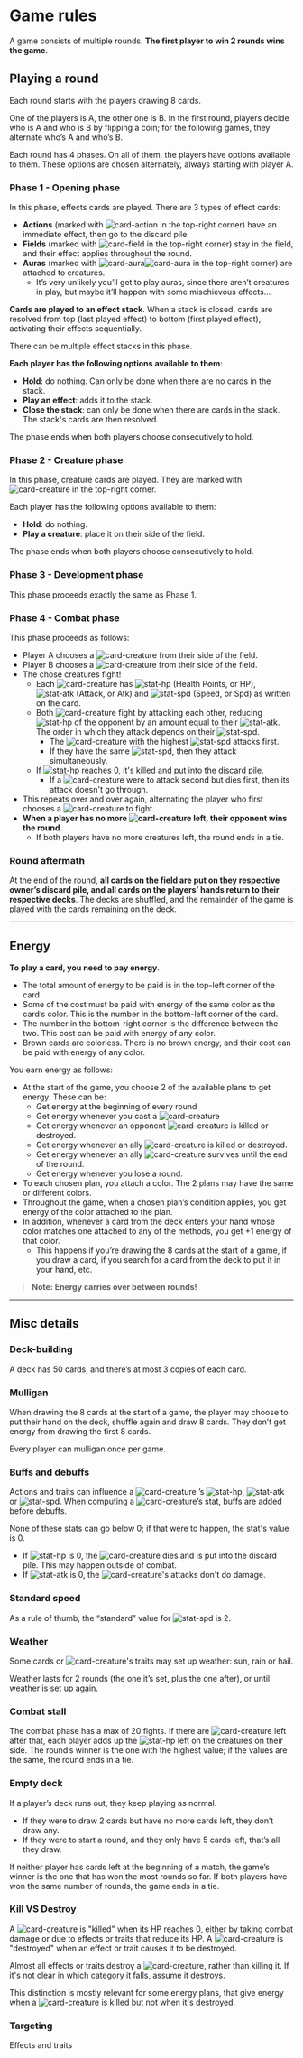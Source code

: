 # Game rules

A game consists of multiple rounds. **The first player to win 2 rounds wins the game**.

## Playing a round

Each round starts with the players drawing 8 cards.

One of the players is A, the other one is B. In the first round, players decide who is A and who is B by flipping a
coin; for the following games, they alternate who’s A and who’s B.

Each round has 4 phases. On all of them, the players have options available to them. These options are chosen
alternately, always starting with player
A.

### Phase 1 - Opening phase

In this phase, effects cards are played. There are 3 types of effect cards:

- **Actions** (marked with ![card-action](card-action.svg) in the top-right corner) have an immediate effect, then go
  to the
  discard pile.
- **Fields** (marked with ![card-field](card-field.svg) in the top-right corner) stay in the field, and their effect
  applies
  throughout the round.
- **Auras** (marked with ![card-aura](card-aura.svg)![card-aura](card-aura.svg) in the top-right corner) are attached
  to
  creatures.
    - It’s very unlikely you’ll get to play auras, since there aren’t creatures in play, but maybe it’ll happen with
      some mischievous effects…

**Cards are played to an effect stack**. When a stack is closed, cards are resolved from top (last played effect) to
bottom (first played effect), activating their effects sequentially.

There can be multiple effect stacks in this phase.

**Each player has the following options available to them**:

- **Hold**: do nothing. Can only be done when there are no cards in the stack.
- **Play an effect**: adds it to the stack.
- **Close the stack**: can only be done when there are cards in the stack. The stack's cards are then resolved.

The phase ends when both players choose consecutively to hold.

### Phase 2 - Creature phase

In this phase, creature cards are played. They are marked with ![card-creature](card-creature.svg) in the top-right
corner.

Each player has the following options available to them:

- **Hold**: do nothing.
- **Play a creature**: place it on their side of the field.

The phase ends when both players choose consecutively to hold.

### Phase 3 - Development phase

This phase proceeds exactly the same as Phase 1.

### Phase 4 - Combat phase

This phase proceeds as follows:

- Player A chooses a ![card-creature](card-creature.svg) from their side of the field.
- Player B chooses a ![card-creature](card-creature.svg) from their side of the field.
- The chose creatures fight!
    - Each ![card-creature](card-creature.svg) has ![stat-hp](stat-hp.svg) (Health Points, or
      HP), ![stat-atk](stat-atk.svg) (Attack, or Atk) and ![stat-spd](stat-spd.svg) (Speed, or Spd) as written on the
      card.
    - Both ![card-creature](card-creature.svg) fight by attacking each other, reducing  ![stat-hp](stat-hp.svg) of the
      opponent by an amount equal to their  ![stat-atk](stat-atk.svg). The order in which they attack depends on
      their ![stat-spd](stat-spd.svg).
        - The ![card-creature](card-creature.svg) with the highest ![stat-spd](stat-spd.svg) attacks first.
        - If they have the same ![stat-spd](stat-spd.svg), then they attack simultaneously.
    - If ![stat-hp](stat-hp.svg) reaches 0, it's killed and put into the discard pile.
        - If a ![card-creature](card-creature.svg) were to attack second but dies first, then its attack doesn't go
          through.
- This repeats over and over again, alternating the player who first chooses a ![card-creature](card-creature.svg) to
  fight.
- **When a player has no more ![card-creature](card-creature.svg) left, their opponent wins the round**.
    - If both players have no more creatures left, the round ends in a tie.

### Round aftermath

At the end of the round, **all cards on the field are put on they respective owner’s discard pile, and all cards on the
players’ hands return to their respective decks**. The decks are shuffled, and the remainder of the game is played with
the cards remaining on the deck.

---

## Energy

**To play a card, you need to pay energy**.

- The total amount of energy to be paid is in the top-left corner of the card.
- Some of the cost must be paid with energy of the same color as the card’s color. This is the number in the bottom-left
  corner of the card.
- The number in the bottom-right corner is the difference between the two. This cost can be paid with energy of any
  color.
- Brown cards are colorless. There is no brown energy, and their cost can be paid with energy of any color.

You earn energy as follows:

- At the start of the game, you choose 2 of the available plans to get energy. These can be:
    - Get energy at the beginning of every round
    - Get energy whenever you cast a ![card-creature](card-creature.svg)
    - Get energy whenever an opponent ![card-creature](card-creature.svg) is killed or destroyed.
    - Get energy whenever an ally ![card-creature](card-creature.svg) is killed or destroyed.
    - Get energy whenever an ally ![card-creature](card-creature.svg) survives until the end of the round.
    - Get energy whenever you lose a round.
- To each chosen plan, you attach a color. The 2 plans may have the same or different colors.
- Throughout the game, when a chosen plan’s condition applies, you get energy of the color attached to the plan.
- In addition, whenever a card from the deck enters your hand whose color matches one attached to any of the methods,
  you get +1 energy of that color.
    - This happens if you’re drawing the 8 cards at the start of a game, if you draw a card, if you search for a card
      from the deck to put it in your hand, etc.

> **Note: Energy carries over between rounds!**

---

## Misc details

### Deck-building

A deck has 50 cards, and there’s at most 3 copies of each card.

### Mulligan

When drawing the 8 cards at the start of a game, the player may choose to put their hand on the deck, shuffle again and
draw 8 cards. They don’t get energy from drawing the first 8 cards.

Every player can mulligan once per game.

### Buffs and debuffs

Actions and traits can influence a ![card-creature](card-creature.svg)
’s ![stat-hp](stat-hp.svg), ![stat-atk](stat-atk.svg) or ![stat-spd](stat-spd.svg). When computing
a ![card-creature](card-creature.svg)’s stat, buffs are added before debuffs.

None of these stats can go below 0; if that
were to happen, the stat's value is 0.

- If ![stat-hp](stat-hp.svg) is 0, the ![card-creature](card-creature.svg) dies and is put into the discard pile. This
  may happen outside of combat.
- If ![stat-atk](stat-atk.svg) is 0, the ![card-creature](card-creature.svg)'s attacks don't do damage.

### Standard speed

As a rule of thumb, the “standard” value for ![stat-spd](stat-spd.svg) is 2.

### Weather

Some cards or ![card-creature](card-creature.svg)'s traits may set up weather: sun, rain or hail.

Weather lasts for 2 rounds (the one it’s set, plus the one after), or until weather is set up again.

### Combat stall

The combat phase has a max of 20 fights. If there are ![card-creature](card-creature.svg) left after that, each player
adds up the ![stat-hp](stat-hp.svg) left on the creatures on their side. The round’s winner is the one with the highest
value; if the values are the same, the round ends in a tie.

### Empty deck

If a player’s deck runs out, they keep playing as normal.

- If they were to draw 2 cards but have no more cards left, they don’t draw any.
- If they were to start a round, and they only have 5 cards left, that’s all they draw.

If neither player has cards left at the beginning of a match, the game’s winner is the one that has won the most rounds
so far. If both players have won the same number of rounds, the game ends in a tie.

### Kill VS Destroy

A ![card-creature](card-creature.svg) is "killed" when its HP reaches 0, either by taking combat damage or due to
effects or traits that reduce its HP. A ![card-creature](card-creature.svg) is "destroyed" when an effect or trait
causes it to be destroyed.

Almost all effects or traits destroy a ![card-creature](card-creature.svg), rather than killing it. If it's not clear in
which category it falls, assume it destroys.

This distinction is mostly relevant for some energy plans, that give energy when a ![card-creature](card-creature.svg)
is killed but not when it's destroyed.

### Targeting

Effects and traits 